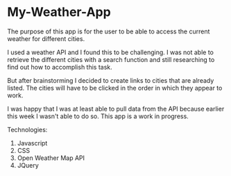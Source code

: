 # My-Weather-App

The purpose of this app is for the user to be able to access the current weather for different cities.

I used a weather API and I found this to be challenging. I was not able to retrieve the different cities with a search function and still researching to find out how to accomplish this task.

But after brainstorming I decided to create links to cities that are already listed. The cities will have
to be clicked in the order in which they appear to work.

I was happy that I was at least able to pull data from the API because earlier this week I wasn't able to do so.
This app is a work in progress.

Technologies:
1. Javascript
2. CSS
3. Open Weather Map API
4. JQuery
